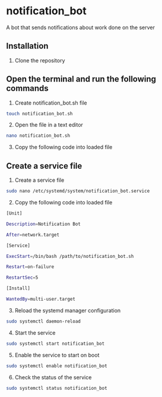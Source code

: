 # notification_bot
A bot that sends notifications about work done on the server


## Installation
1. Clone the repository

## Open the terminal and run the following commands
1. Create notification_bot.sh file
```bash
touch notification_bot.sh
```
2. Open the file in a text editor
```bash
nano notification_bot.sh
```
3. Copy the following code into loaded file


## Create a service file
1. Create a service file
```bash
sudo nano /etc/systemd/system/notification_bot.service
```
2. Copy the following code into loaded file
```bash
[Unit]

Description=Notification Bot

After=network.target

[Service]

ExecStart=/bin/bash /path/to/notification_bot.sh

Restart=on-failure

RestartSec=5

[Install]

WantedBy=multi-user.target
```

3. Reload the systemd manager configuration
```bash
sudo systemctl daemon-reload
```
4. Start the service
```bash
sudo systemctl start notification_bot
```

5. Enable the service to start on boot
```bash
sudo systemctl enable notification_bot
```

6. Check the status of the service
```bash
sudo systemctl status notification_bot
```